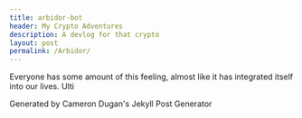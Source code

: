```yaml
---
title: arbidor-bot
header: My Crypto Adventures
description: A devlog for that crypto
layout: post
permalink: /Arbidor/
---
```



Everyone has some amount of this feeling, almost like it has integrated itself into our lives. Ulti

Generated by Cameron Dugan's Jekyll Post Generator